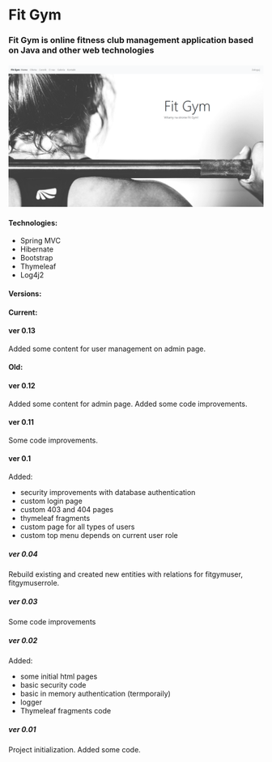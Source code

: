 # Fit Gym


### Fit Gym is online fitness club management application based on Java and other web technologies

####
![FitGym](screenshots/fitgym0_02.png)
#### Technologies:

* Spring MVC
* Hibernate
* Bootstrap
* Thymeleaf
* Log4j2



#### Versions:
#### Current:

#### ver 0.13

Added some content for user management on admin page.


#### Old: 

#### ver 0.12

Added some content for admin page.
Added some code improvements.


#### ver 0.11

Some code improvements.


#### ver 0.1

Added:
- security improvements with database authentication
- custom login page
- custom 403 and 404 pages
- thymeleaf fragments 
- custom page for all types of users
- custom top menu depends on current user role


##### ver 0.04 

Rebuild existing and created new entities with relations for fitgymuser, fitgymuserrole.

##### ver 0.03 

Some code improvements


##### ver 0.02 

Added:
 - some initial html pages
 - basic security code
 - basic in memory authentication (termporaily)
 - logger 
 - Thymeleaf fragments code
 
 
##### ver 0.01 

Project initialization. Added some code.
